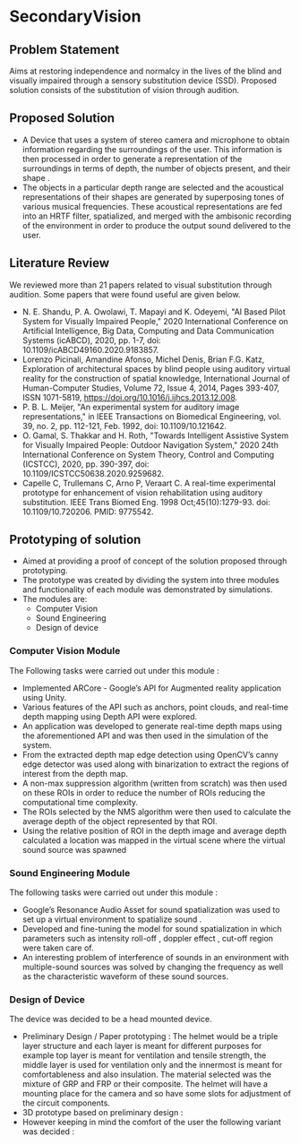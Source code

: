 # SecondaryVision
## Problem Statement


Aims at restoring independence and normalcy in the lives of the blind and visually impaired through a sensory substitution device (SSD). Proposed solution consists of the substitution of vision through audition.

## Proposed Solution

 * A Device that uses a system of stereo camera and microphone to obtain information regarding the surroundings of the user. This information is then processed in order to generate a representation of the surroundings in terms of depth, the number of objects present, and their shape . 
* The objects in a particular depth range are selected and the acoustical representations of their shapes are generated by superposing tones of various musical frequencies. These acoustical representations are fed into an HRTF filter, spatialized, and merged with the ambisonic recording of the environment in order to produce the output sound delivered to the user.

## Literature Review

We reviewed more than 21 papers related to visual substitution through audition. Some papers that were found useful are given below.

- N. E. Shandu, P. A. Owolawi, T. Mapayi and K. Odeyemi, "AI Based Pilot System for Visually
Impaired People," 2020 International Conference on Artificial Intelligence, Big Data, Computing
and Data Communication Systems (icABCD), 2020, pp. 1-7, doi:
10.1109/icABCD49160.2020.9183857.
- Lorenzo Picinali, Amandine Afonso, Michel Denis, Brian F.G. Katz,
Exploration of architectural spaces by blind people using auditory virtual reality for the
construction of spatial knowledge,
International Journal of Human-Computer Studies, Volume 72, Issue 4, 2014, Pages 393-407,
ISSN 1071-5819, https://doi.org/10.1016/j.ijhcs.2013.12.008.
- P. B. L. Meijer, "An experimental system for auditory image representations," in IEEE
Transactions on Biomedical Engineering, vol. 39, no. 2, pp. 112-121, Feb. 1992, doi:
10.1109/10.121642.
- O. Gamal, S. Thakkar and H. Roth, "Towards Intelligent Assistive System for Visually Impaired
People: Outdoor Navigation System," 2020 24th International Conference on System Theory,
Control and Computing (ICSTCC), 2020, pp. 390-397, doi:
10.1109/ICSTCC50638.2020.9259682.
- Capelle C, Trullemans C, Arno P, Veraart C. A real-time experimental prototype for enhancement
of vision rehabilitation using auditory substitution. IEEE Trans Biomed Eng. 1998
Oct;45(10):1279-93. doi: 10.1109/10.720206. PMID: 9775542.

## Prototyping of solution

* Aimed at providing a proof of concept of the solution proposed through prototyping.
* The prototype was created by dividing the system into three modules and functionality of each module was demonstrated by simulations.
* The modules are:
  * Computer Vision 
  * Sound Engineering 
  * Design of device
### Computer Vision Module

The Following tasks were carried out under this module :
 * Implemented ARCore - Google’s API for Augmented reality application using Unity. 
 * Various features of the API such as anchors, point clouds, and real-time depth mapping using Depth API were explored. 
 * An application was developed to generate real-time depth maps using the aforementioned API and was then used in the simulation of the system.
 * From the extracted depth map edge detection using OpenCV’s canny edge detector was used along with binarization to extract the regions of interest from the depth map. 
 * A non-max suppression algorithm (written from scratch) was then used on these ROIs in order to reduce the number of ROIs reducing the computational time complexity. 
 * The ROIs selected by the NMS algorithm were then used to calculate the average depth of the object represented by that ROI. 
 * Using the relative position of ROI in the depth image and average depth calculated a location was mapped in the virtual scene where the virtual sound source was spawned

### Sound Engineering Module

The following tasks were carried out under this module :
* Google’s Resonance Audio Asset for sound spatialization was used to set up a virtual environment to spatialize sound .
* Developed and fine-tuning the model for sound spatialization in which parameters such as intensity roll-off , doppler effect , cut-off region were taken care of. 
* An interesting problem of interference of sounds in an environment with multiple-sound sources was solved by changing the frequency as well as the characteristic waveform of these sound sources.

### Design of Device

The device was decided to be a head mounted device.

* Preliminary Design / Paper prototyping : The helmet would be a triple layer structure and each layer is meant for different purposes for example top layer is meant for ventilation and tensile strength, the middle layer is used for ventilation only and the innermost is meant for comfortableness and also insulation. The material selected was the mixture of GRP and FRP or their composite. The helmet will have a mounting place for the camera and so have some slots for adjustment of the circuit components.
![]()
* 3D prototype based on preliminary design :
![]()
* However keeping in mind the comfort of the user the following variant was decided :
![]()
